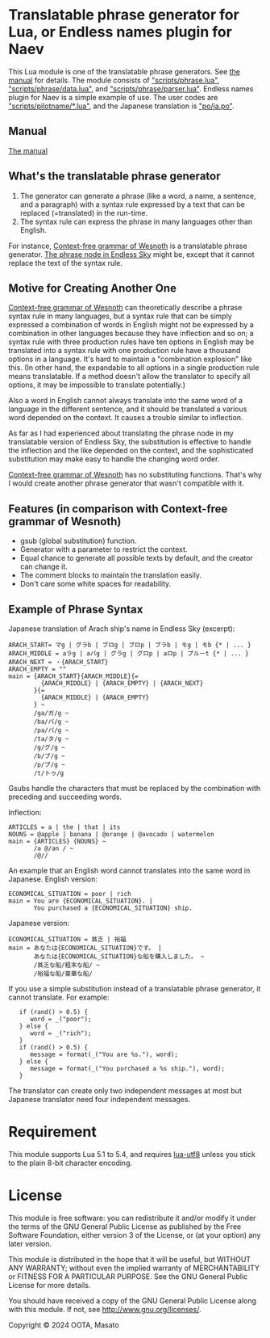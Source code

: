 # Translatable phrase generator for Lua, or Endless names plugin for Naev

This Lua module is one of the translatable phrase generators. See [the manual](manual.md) for details. The module consists of ["scripts/phrase.lua"](scripts/phrase.lua), ["scripts/phrase/data.lua"](scripts/phrase/data.lua), and ["scripts/phrase/parser.lua"](scripts/phrase/parser.lua). Endless names plugin for Naev is a simple example of use. The user codes are ["scripts/pilotname/*.lua"](scripts/pilotname/), and the Japanese translation is ["po/ja.po"](po/ja.po).

## Manual
[The manual](manual.md)

## What's the translatable phrase generator

1. The generator can generate a phrase (like a word, a name, a sentence, and a paragraph) with a syntax rule expressed by a text that can be replaced (=translated) in the run-time.
1. The syntax rule can express the phrase in many languages other than English.

For instance, [Context-free grammar of Wesnoth](https://wiki.wesnoth.org/Context-free_grammar) is a translatable phrase generator. [The phrase node in Endless Sky](https://github.com/endless-sky/endless-sky/wiki/CreatingPhrases) might be, except that it cannot replace the text of the syntax rule.

## Motive for Creating Another One
[Context-free grammar of Wesnoth](https://wiki.wesnoth.org/Context-free_grammar) can theoretically describe a phrase syntax rule in many languages, but a syntax rule that can be simply expressed a combination of words in English might not be expressed by a combination in other languages because they have inflection and so on; a syntax rule with three production rules have ten options in English may be translated into a syntax rule with one production rule have a thousand options in a language. It's hard to maintain a "combination explosion" like this. (In other hand, the expandable to all options in a single production rule means translatable. If a method doesn't allow the translator to specify all options, it may be impossible to translate potentially.)

Also a word in English cannot always translate into the same word of a language in the different sentence, and it should be translated a various word depended on the context. It causes a trouble similar to inflection.

As far as I had experienced about translating the phrase node in my translatable version of Endless Sky, the substitution is effective to handle the inflection and the like depended on the context, and the sophisticated substitution may make easy to handle the changing word order.

[Context-free grammar of Wesnoth](https://wiki.wesnoth.org/Context-free_grammar)  has no substituting functions. That's why I would create another phrase generator that wasn't compatible with it.

## Features (in comparison with Context-free grammar of Wesnoth)
- gsub (global substitution) function.
- Generator with a parameter to restrict the context.
- Equal chance to generate all possible texts by default, and the creator can change it.
- The comment blocks to maintain the translation easily.
- Don't care some white spaces for readability.

## Example of Phrase Syntax
Japanese translation of Arach ship's name in Endless Sky (excerpt):
```
ARACH_START= マg | グラb | ブロg | ブロp | ブラb | モg | モb {* | ... }
ARACH_MIDDLE = aラg | aバg | グラg | グロp | aロp | プルーt {* | ... }
ARACH_NEXT = ・{ARACH_START}
ARACH_EMPTY = ""
main = {ARACH_START}{ARACH_MIDDLE}{=
         {ARACH_MIDDLE} | {ARACH_EMPTY} | {ARACH_NEXT}
       }{=
         {ARACH_MIDDLE} | {ARACH_EMPTY}
       } ~
       /ga/ガ/g ~
       /ba/バ/g ~
       /pa/パ/g ~
       /ta/タ/g ~
       /g/グ/g ~
       /b/ブ/g ~
       /p/プ/g ~
       /t/トゥ/g
```
Gsubs handle the characters that must be replaced by the combination with preceding and succeeding words.

Inflection:
```
ARTICLES = a | the | that | its
NOUNS = @apple | banana | @orange | @avocado | watermelon
main = {ARTICLES} {NOUNS} ~
       /a @/an / ~
       /@//
```

An example that an English word cannot translates into the same word in Japanese.
English version:
```
ECONOMICAL_SITUATION = poor | rich
main = You are {ECONOMICAL_SITUATION}. |
       You purchased a {ECONOMICAL_SITUATION} ship.
```

Japanese version:
```
ECONOMICAL_SITUATION = 貧乏 | 裕福
main = あなたは{ECONOMICAL_SITUATION}です。 |
       あなたは{ECONOMICAL_SITUATION}な船を購入しました。 ~
       /貧乏な船/粗末な船/ ~
       /裕福な船/豪華な船/
```
If you use a simple substitution instead of a translatable phrase generator, it cannot translate. For example:
```
   if (rand() > 0.5) {
      word = _("poor");
   } else {
      word = _("rich");
   }
   if (rand() > 0.5) {
      message = format(_("You are %s."), word);
   } else {
      message = format(_("You purchased a %s ship."), word);
   }
```
The translator can create only two independent messages at most but Japanese translator need four independent messages.

# Requirement

This module supports Lua 5.1 to 5.4, and requires [lua-utf8](https://github.com/starwing/luautf8) unless you stick to the plain 8-bit character encoding.

# License
This module is free software: you can redistribute it and/or modify it under the terms of the GNU General Public License as published by the Free Software Foundation, either version 3 of the License, or (at your option) any later version.

This module is distributed in the hope that it will be useful, but WITHOUT ANY WARRANTY; without even the implied warranty of MERCHANTABILITY or FITNESS FOR A PARTICULAR PURPOSE.  See the GNU General Public License for more details.

You should have received a copy of the GNU General Public License along with this module.  If not, see <http://www.gnu.org/licenses/>.

Copyright © 2024 OOTA, Masato
